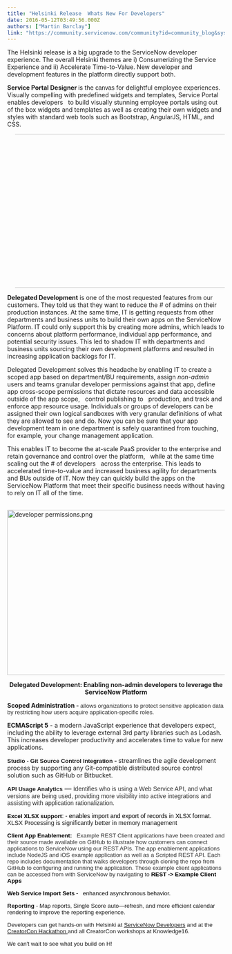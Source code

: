 ```yaml
---
title: "Helsinki Release  Whats New For Developers"
date: 2016-05-12T03:49:56.000Z
authors: ["Martin Barclay"]
link: "https://community.servicenow.com/community?id=community_blog&sys_id=d6fc26a5dbd0dbc01dcaf3231f9619d3"
---
```

<p>The Helsinki release is a big upgrade to the ServiceNow developer experience. The overall Helsinki themes are i) Consumerizing the Service Experience and ii) Accelerate Time-to-Value. New developer and development features in the platform directly support both.</p><p></p><p><strong>Service Portal Designer </strong>is the <span style="font-family: arial, helvetica, sans-serif;">canvas</span> for delightful employee experiences. Visually compelling with predefined widgets and templates, Service Portal enables developers   to build visually stunning employee portals using out of the box widgets and templates as well as creating their own widgets and styles with standard web tools such as Bootstrap, AngularJS, HTML, and CSS.</p><p class="O0" style="margin-bottom: 6pt; margin-left: 0.19in; text-indent: -0.19in;"><span style="font-size: 12.0pt; font-family: Arial;"><img   class="image-3 jive-image" src="93f1dd86db581b04ed6af3231f9619ae.iix" style="display: block; margin-left: auto; margin-right: auto; width: 620px; height: 357px;"/></span></p><p></p><p><strong>Delegated Development</strong> is one of the most requested features from our customers. They told us that they want to reduce the # of admins on their production instances. At the same time, IT is getting requests from other departments and business units to build their own apps on the ServiceNow Platform. IT could only support this by creating more admins, which leads to concerns about platform performance, individual app performance, and potential security issues. This led to shadow IT with departments and business units sourcing their own development platforms and resulted in increasing application backlogs for IT.</p><p></p><p>Delegated Development solves this headache by enabling IT to create a scoped app based on department/BU requirements, assign <em>non-admin</em> users and teams granular developer permissions against that app, define app cross-scope permissions that dictate resources and data accessible outside of the app scope,   control publishing to   production, and track and enforce app resource usage. Individuals or groups of developers can be assigned their own logical sandboxes with very granular definitions of what they are allowed to see and do. Now you can be sure that your app development team in one department is safely quarantined from touching, for example, your change management application.</p><p></p><p>This enables IT to become the at-scale PaaS provider to the enterprise and retain governance and control over the platform,   while at the same time scaling out the # of developers   across the enterprise. This leads to accelerated time-to-value and increased business agility for departments and BUs outside of IT. Now they can quickly build the apps on the ServiceNow Platform that meet their specific business needs without having to rely on IT all of the time.</p><p></p><p><br/><img   alt="developer permissions.png" class="image-2 jive-image" src="3636bb7ddb9c9b048c8ef4621f96193c.iix" style="width: 620px; height: 383px; display: block; margin-left: auto; margin-right: auto;"/></p><p style="text-align: center;"><strong>Delegated Development: Enabling non-admin developers to leverage the ServiceNow Platform</strong></p><p style="text-align: center;"></p><p><strong>Scoped Administration - </strong><span style="color: #2e2e2e; font-family: arial, helvetica, sans-serif; font-size: 10pt;">allows organizations to protect sensitive application data by restricting how users acquire application-specific roles.</span></p><p></p><p><strong>ECMAScript 5</strong> - a modern JavaScript experience that developers expect, including the ability to leverage external 3rd party libraries such as Lodash. This increases developer productivity and accelerates time to value for new applications.</p><p></p><p><strong><span style="font-family: arial, helvetica, sans-serif; font-size: 10pt;">Studio - Git Source Control Integration</span> - </strong>streamlines the agile development process by supporting any Git-compatible distributed source control solution such as GitHub or Bitbucket.</p><p></p><p><span style="font-family: arial, helvetica, sans-serif;"><span style="font-size: 12pt;"><span style="font-size: 10pt;"><strong>API Usage Analytics</strong></span> — <span style="color: #303030;">i</span></span><span style="color: #303030;">dentifies who is using a Web Service API, and what versions are being used, providing more visibility into active integrations and assisting with application rationalization.</span></span></p><p></p><p><span style="font-family: arial, helvetica, sans-serif;"><span style="color: black;"><span style="font-size: 10pt;"><strong>Excel XLSX support</strong></span>: - enables import and export of records in XLSX format.   </span><span class="tx">XLSX Processing is significantly better in memory management</span></span></p><p></p><p><span style="color: black; font-size: 10pt; font-family: arial, helvetica, sans-serif;"><strong>Client App Enablement:</strong>   <span style="color: #303030;">Example REST Client applications have been created and their source made available on GitHub to illustrate how customers can connect applications to ServiceNow using our REST APIs. The app enablement applications include NodeJS and iOS example application as well as a Scripted REST API. Each repo includes documentation that walks developers through cloning the repo from GitHub to configuring and running the application. These example client applications can be accessed from with ServiceNow by navigating to</span> <strong>REST -&gt; Example Client Apps</strong></span></p><p></p><p><span style="color: black; font-size: 10pt; font-family: arial, helvetica, sans-serif;"><span style="color: black;"><strong>Web Service Import Sets -   </strong></span><span style="color: black;">enhanced asynchronous behavior. </span></span></p><p></p><p><span style="font-family: arial, helvetica, sans-serif; font-size: 10pt;"><strong>Reporting</strong> - Map reports, Single Score auto—refresh, and more efficient calendar rendering to improve the reporting experience. </span></p><p></p><p><span style="font-family: arial, helvetica, sans-serif; font-size: 10pt;">Developers can get hands-on with Helsinki at <a title="eveloper.servicenow.com/app.do#!/dashboard?v=helsinki" href="https://developer.servicenow.com/app.do#!/dashboard?v=helsinki">ServiceNow Developers</a> and at the <a title="ckathon.service-now.com/hacknow" href="http://hackathon.service-now.com/hacknow">CreatorCon Hackathon </a></span><span style="font-family: arial, helvetica, sans-serif; font-size: 10pt;">and all CreatorCon workshops at Knowledge16. </span></p><p></p><p><span style="font-family: arial, helvetica, sans-serif; font-size: 10pt;">We can't wait to see what you build on H!</span></p>